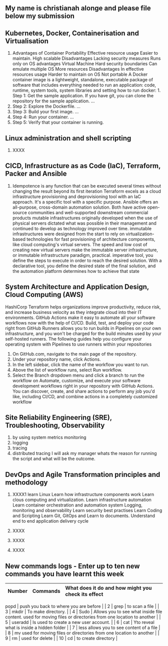 ## My name is christianah alonge and please file below my submission 

## Kubernetes, Docker, Containerisation and Virtualisation

1. Advantages of Container
Portability
Effective resource usage
Easier to maintain.
High scalable 
Disadvantages
Lacking security measures
Runs only on OS
advantages
Virtual Machine
Hard security boundaries
Can emulate multiple OS
More resources
Disadvantages
In effective resources usage
Harder to maintain on OS
Not portable
A Docker container image is a lightweight, standalone, executable package of software that includes everything needed to run an application: code, runtime, system tools, system libraries and setting
how to run docker: 1.   Step 1: Get the sample application. If you have git, you can clone the repository for the sample application. ...
2.  Step 2: Explore the Dockerfile. ...
3.  Step 3: Build your first image. ...
4.  Step 4: Run your container. ...
5.  Step 5: Verify that your container is running.

## Linux administration and shell scripting

1. XXXX

## CICD, Infrastructure as as Code (IaC), Terraform, Packer and Ansible

1. Idempotence is any function that can be executed several times without changing the result beyond its first iteration
Terraform excels as a cloud infrastructure provisioning and deprovisioning tool with an IaC approach. It's a specific tool with a specific purpose. Ansible offers an all-purpose, cross-domain automation solution. Both have active open-source communities and well-supported downstream commercial products
mutable infrastructures originally developed when the use of physical servers dictated what was possible in their management and continued to develop as technology improved over time. 
immutable infrastructures were designed from the start to rely on virtualization-based technologies for fast provisioning of architecture components, like cloud computing's virtual servers. The speed and low cost of creating new virtual servers make the immutable server infrastructure, or immutable infrastructure paradigm, practical.
imperative tool, you define the steps to execute in order to reach the desired solution. With a declarative tool, you define the desired state of the final solution, and the automation platform determines how to achieve that state
## System Architecture and Application Design, Cloud Computing (AWS)
HashiCorp Terraform helps organizations improve productivity, reduce risk, and increase business velocity as they integrate cloud into their IT environments.
GitHub Actions make it easy to automate all your software workflows now with the help of CI/CD. Build, test, and deploy your code right from GitHub
Runners allows you to run builds in Pipelines on your own infrastructure, and you won't be charged for the build minutes used by your self-hosted runners. The following guides help you configure your operating system with Pipelines to use runners within your repositories
1.  On GitHub.com, navigate to the main page of the repository.
2.  Under your repository name, click Actions.
3.  In the left sidebar, click the name of the workflow you want to run.
4.  Above the list of workflow runs, select Run workflow.
5.  Select the Branch dropdown menu and click a branch to run the workflow on
Automate, customize, and execute your software development workflows right in your repository with GitHub Actions. You can discover, create, and share actions to perform any job you'd like, including CI/CD, and combine actions in a completely customized workflow

## Site Reliability Engineering (SRE), Troubleshooting, Observability

1. by using system metrics monitoring
 2. logging
 3. tracing
 4. distributed tracing
I will ask my manager whats the reason for running the script and what will be the outcome. 

## DevOps and Agile Transformation principles and methodology

1. XXXX1 learn Linux
Learn how infrastructure components work
Learn clous computing and virtualization.
Learn infrastructure automation
Learn container orchestration and automation system
Logging, monitoring and observability
Learn security best practises 
Learn Coding and Scripting
Learn Git, GitOps and Learn to documents.
Understand end to end application delivery cycle


2. XXXX

3. XXXX

4. XXXX

## New commands logs - Enter up to ten new commands you have learnt this week

| Number      | Commands | What does it do and how might you check its effect     |
| :---        |    :----:   | :---          

popd     | push you back to where you are before   |
| 2  | grep     | to scan a file  |
| 3  | mkdir      | To make directory.   |
| 4  | Sudo    | Allows you to see what inside file content.
used for moving files or directories from one location to another |
| 5  | useradd    | Is used to create a new user account.   |
| 6  | cat       | Yto reveal what is inside a hidden folder  |
| 7  | less    allows you to see content of a file   |
| 8  | mv   used for moving files or directories from one location to another   |
| 9  | rm     | used for delete   |
| 10 | cd      | to create directory   |


